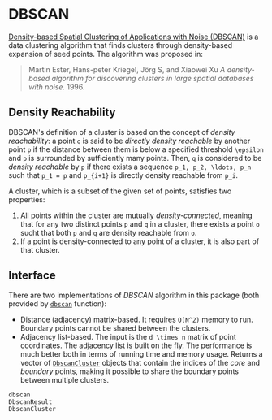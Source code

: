 # DBSCAN

[Density-based Spatial Clustering of Applications with Noise
(DBSCAN)](http://en.wikipedia.org/wiki/DBSCAN) is a data clustering
algorithm that finds clusters through density-based expansion of seed
points. The algorithm was proposed in:

> Martin Ester, Hans-peter Kriegel, Jörg S, and Xiaowei Xu *A
> density-based algorithm for discovering clusters in large spatial
> databases with noise.* 1996.

## Density Reachability

DBSCAN's definition of a cluster is based on the concept of *density
reachability*: a point ``q`` is said to be *directly density reachable*
by another point ``p`` if the distance between them is below a specified
threshold ``\epsilon`` and ``p`` is surrounded by sufficiently many
points. Then, ``q`` is considered to be *density reachable* by ``p`` if
there exists a sequence ``p_1, p_2, \ldots, p_n`` such that ``p_1 = p``
and ``p_{i+1}`` is directly density reachable from ``p_i``.

A cluster, which is a subset of the given set of points, satisfies two
properties:
 1. All points within the cluster are mutually *density-connected*,
    meaning that for any two distinct points ``p`` and ``q`` in a
    cluster, there exists a point ``o`` sucht that both ``p`` and ``q``
    are density reachable from ``o``.
 2. If a point is density-connected to any point of a cluster, it is
    also part of that cluster.

## Interface

There are two implementations of *DBSCAN* algorithm in this package
(both provided by [`dbscan`](@ref) function):
 - Distance (adjacency) matrix-based. It requires ``O(N^2)`` memory to run.
   Boundary points cannot be shared between the clusters.
 - Adjacency list-based. The input is the ``d \times n`` matrix of point
   coordinates. The adjacency list is built on the fly. The performance is much
   better both in terms of running time and memory usage. Returns a vector of
   [`DbscanCluster`](@ref) objects that contain the indices of the *core* and
   *boundary* points, making it possible to share the boundary points between
   multiple clusters.

```@docs
dbscan
DbscanResult
DbscanCluster
```
